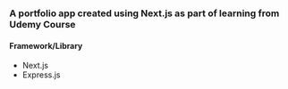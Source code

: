 ### A portfolio app created using Next.js as part of learning from Udemy Course

#### Framework/Library
* Next.js
* Express.js